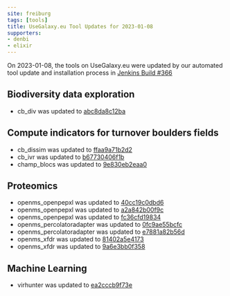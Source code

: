 ```yaml
---
site: freiburg
tags: [tools]
title: UseGalaxy.eu Tool Updates for 2023-01-08
supporters:
- denbi
- elixir
---
```


On 2023-01-08, the tools on UseGalaxy.eu were updated by our automated tool update and installation process in [Jenkins Build #366](https://build.galaxyproject.eu/job/usegalaxy-eu/job/install-tools/#366/)


## Biodiversity data exploration

- cb_div was updated to [abc8da8c12ba](https://toolshed.g2.bx.psu.edu/view/ecology/cb_div/abc8da8c12ba)

## Compute indicators for turnover boulders fields

- cb_dissim was updated to [ffaa9a71b2d2](https://toolshed.g2.bx.psu.edu/view/ecology/cb_dissim/ffaa9a71b2d2)
- cb_ivr was updated to [b67730406f1b](https://toolshed.g2.bx.psu.edu/view/ecology/cb_ivr/b67730406f1b)
- champ_blocs was updated to [9e830eb2eaa0](https://toolshed.g2.bx.psu.edu/view/ecology/champ_blocs/9e830eb2eaa0)

## Proteomics

- openms_openpepxl was updated to [40cc19c0dbd6](https://toolshed.g2.bx.psu.edu/view/galaxyp/openms_openpepxl/40cc19c0dbd6)
- openms_openpepxl was updated to [a2a842b00f9c](https://toolshed.g2.bx.psu.edu/view/galaxyp/openms_openpepxl/a2a842b00f9c)
- openms_openpepxl was updated to [fc36cfd19834](https://toolshed.g2.bx.psu.edu/view/galaxyp/openms_openpepxl/fc36cfd19834)
- openms_percolatoradapter was updated to [0fc9ae55bcfc](https://toolshed.g2.bx.psu.edu/view/galaxyp/openms_percolatoradapter/0fc9ae55bcfc)
- openms_percolatoradapter was updated to [e7881a82b56d](https://toolshed.g2.bx.psu.edu/view/galaxyp/openms_percolatoradapter/e7881a82b56d)
- openms_xfdr was updated to [81402a5e4173](https://toolshed.g2.bx.psu.edu/view/galaxyp/openms_xfdr/81402a5e4173)
- openms_xfdr was updated to [9a6e3bb0f358](https://toolshed.g2.bx.psu.edu/view/galaxyp/openms_xfdr/9a6e3bb0f358)

## Machine Learning

- virhunter was updated to [ea2cccb9f73e](https://toolshed.g2.bx.psu.edu/view/iuc/virhunter/ea2cccb9f73e)

